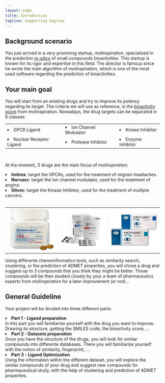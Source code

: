 ```yaml
---
layout: page
title: Introduction
tagline: Supporting tagline
---
```


## Background scenario
You just arrived in a very promising startup, <i>molinspiration</i>, specialized in the prediction <a href="http://en.wikipedia.org/wiki/In_silico"><i>in-silico</i></a> of small compounds bioactivities. This startup is known for its rigor and expertise in this field. The director is famous since he wrote the main algorithm of <i>molinspiration</i>, which is one of the most used software regarding the prediction of bioactivities.

## Your main goal
You will start from an existing drugs and try to improve its potency regarding its target. The criteria we will use as reference, is the <a href="http://www.molinspiration.com/docu/miscreen/druglikeness.html">bioactivity score</a> from molinspiration.
Nowadays, the drug targets can be separated in 6 classes:

<table style="width: 100%;">
<tr>
<td><li>GPCR Ligand</li></td>
<td><li>Ion Channel Modulator</li></td>
<td><li>Kinase Inhibitor</li></td>
</tr>
<tr>
<td><li>Nuclear Receptor Ligand</li></td>
<td><li>Protease Inhibitor</li></td>
<td><li>Enzyme Inhibitor</li></td>
</tr>
</table>
<br/>

At the moment, 3 drugs are the main focus of <i>molinspiration</i>:
<li><b>Imitrex</b>: target the GPCRs, used for the treatment of migrain headaches.</li>
<li><b>Norvasc</b>: target the Ion channel modulator, used for the treatment of angina.</li>
<li><b>Glivec</b>: target the Kinase Inhibitor, used for the treatment of multiple cancers.</li>
<br/>
<table>
<tr>
<td><img src="/img/gleevec.jpg" width="160" height="140"/></td>
<td><img src="/img/imitrex.jpg" width="160"/></td>
<td><img src="/img/norvasc.jpg" width="160" height="140"/></td>
</tr>
</table>
Using differente chemoinformatics tools, such as similarity search, clustering, or the prediction of ADMET properties, you will chose a drug and suggest up to 3 compounds that you think they might be better. Those compounds will be then studied closely by your a team of pharmaceutics experts from <i>molinspiration</i> for a later improvement (or not)...

## General Guideline

Your project will be divided into three different parts:
<li><b>Part 1 - Ligand preparation</b></li>
In this part you will familiarize yourself with the drug you want to improve. Drawing its structure, getting the SMILES code, the bioactivity score, ...

<li><b>Part 2 - Datasets preparation</b></li>
Once you have the structure of the drugs, you will look for similar compounds into differente databases. There you will familiarize yourself with the notion of similarity, fingerprint, ...
<li><b>Part 3 - Ligand Optimization</b></li>
Using the information within the different dataset, you will explore the similar compounds of your drug and suggest new compounds for pharmaceutical study, with the help of clustering and prediction of ADMET properties.

